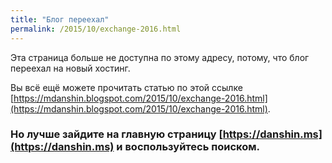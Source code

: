 ```yaml
---
title: "Блог переехал"
permalink: /2015/10/exchange-2016.html
---
```

Эта страница больше не доступна по этому адресу, потому, что блог переехал на новый хостинг.

Вы всё ещё можете прочитать статью по этой ссылке [https://mdanshin.blogspot.com/2015/10/exchange-2016.html](https://mdanshin.blogspot.com/2015/10/exchange-2016.html).

### Но лучше зайдите на главную страницу [https://danshin.ms](https://danshin.ms) и воспользуйтесь поиском.